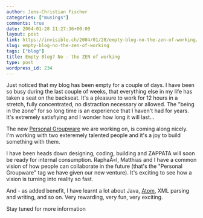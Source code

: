 ```yaml
---
author: Jens-Christian Fischer
categories: ["musings"]
comments: true
date: 2004-01-28 11:27:36+00:00
layout: post
link: https://invisible.ch/2004/01/28/empty-blog-no-the-zen-of-working/
slug: empty-blog-no-the-zen-of-working
tags: ["blog"]
title: Empty Blog? No - the ZEN of working
type: post
wordpress_id: 234
---
```


Just noticed that my blog has been empty for a couple of days. I have been so busy during the last couple of weeks, that everything else in my life has taken a seat on the backseat. It's a pleasure to work for 12 hours in a stretch, fully concentrated, no distraction necessary or allowed. The "being in the zone" for so long time is an experience that I haven't had for years. It's extremely satisfiying and I wonder how long it will last...

The new [Personal Groupware](https://www.zappatanetworks.com/) we are working on, is coming along nicely. I'm working with two exteremely talented people and it's a joy to build something with them.

I have been heads down designing, coding, building and ZAPPATA will soon be ready for internal consumption. RaphaÃ«l, Matthias and I have a common vision of how people can collaborate in the future (that's the "Personal Groupware" tag we have given our new venture). It's exciting to see how a vision is turning into reality so fast. 

And - as added benefit, I have learnt a lot about Java, [Atom](https://bitworking.org/projects/atom/), XML parsing and writing, and so on. Very rewarding, very fun, very exciting.

Stay tuned for more information
